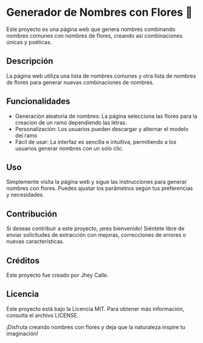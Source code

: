 # Generador de Nombres con Flores 🌸

Este proyecto es una página web que genera nombres combinando nombres comunes con nombres de flores, creando así combinaciones únicas y poéticas.

## Descripción

La página web utiliza una lista de nombres comunes y otra lista de nombres de flores para generar nuevas combinaciones de nombres. 

## Funcionalidades

- Generación aleatoria de nombres: La página selecciona las flores para la creacion de un ramo dependiendo las letras.
- Personalización: Los usuarios pueden descargar y alternar el modelo del ramo
- Fácil de usar: La interfaz es sencilla e intuitiva, permitiendo a los usuarios generar nombres con un solo clic.

## Uso

Simplemente visita la página web y sigue las instrucciones para generar nombres con flores. Puedes ajustar los parámetros según tus preferencias y necesidades.

## Contribución

Si deseas contribuir a este proyecto, ¡eres bienvenido! Siéntete libre de enviar solicitudes de extracción con mejoras, correcciones de errores o nuevas características.

## Créditos

Este proyecto fue creado por Jhey Calle. 
## Licencia

Este proyecto está bajo la Licencia MIT. Para obtener más información, consulta el archivo LICENSE.

¡Disfruta creando nombres con flores y deja que la naturaleza inspire tu imaginación!

